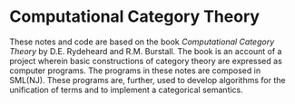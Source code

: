 # Computational Category Theory

These notes and code are based on the book *Computational Category Theory* by
D.E. Rydeheard and R.M. Burstall. The book is an account of a project wherein
basic constructions of category theory are expressed as computer programs. The
programs in these notes are composed in SML(NJ). These programs are, further,
used to develop algorithms for the unification of terms and to implement a
categorical semantics.

